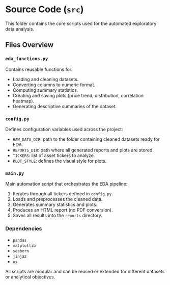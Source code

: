 # Source Code (`src`)

This folder contains the core scripts used for the automated exploratory data analysis.

## Files Overview

### `eda_functions.py`
Contains reusable functions for:
- Loading and cleaning datasets.
- Converting columns to numeric format.
- Computing summary statistics.
- Creating and saving plots (price trend, distribution, correlation heatmap).
- Generating descriptive summaries of the dataset.

### `config.py`
Defines configuration variables used across the project:
- `RAW_DATA_DIR`: path to the folder containing cleaned datasets ready for EDA.
- `REPORTS_DIR`: path where all generated reports and plots are stored.
- `TICKERS`: list of asset tickers to analyze.
- `PLOT_STYLE`: defines the visual style for plots.

### `main.py`
Main automation script that orchestrates the EDA pipeline:
1. Iterates through all tickers defined in `config.py`.
2. Loads and preprocesses the cleaned data.
3. Generates summary statistics and plots.
4. Produces an HTML report (no PDF conversion).
5. Saves all results into the `reports` directory.

### Dependencies
- `pandas`  
- `matplotlib`  
- `seaborn`  
- `jinja2`  
- `os`  

All scripts are modular and can be reused or extended for different datasets or analytical objectives.


